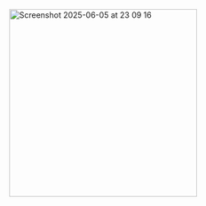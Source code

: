 <img width="338" alt="Screenshot 2025-06-05 at 23 09 16" src="https://github.com/user-attachments/assets/cf3cb6dc-95a3-4b4c-b5ad-68119445bcc8" />

